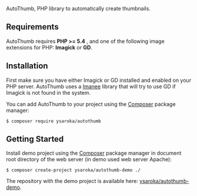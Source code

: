 AutoThumb, PHP library to automatically create thumbnails.

## Requirements
AutoThumb requires **PHP >= 5.4** , and one of the following image extensions for PHP: **Imagick** or **GD**.

## Installation
First make sure you have either Imagick or GD installed and enabled on your PHP server.
AutoThumb uses a <a href="https://github.com/imanee/imanee" target="_blank">Imanee</a> library that will try to use GD if Imagick is not found in the system.

You can add AutoThumb to your project using the <a href="https://getcomposer.org/" target="_blank">Composer</a> package manager:
    
    $ composer require ysaroka/autothumb

## Getting Started
Install demo project using the <a href="https://getcomposer.org/" target="_blank">Composer</a> package manager in document root directory of the web server (in demo used web server Apache):

    $ composer create-project ysaroka/autothumb-demo ./

The repository with the demo project is available here: <a href="https://github.com/ysaroka/autothumb-demo" target="_blank">ysaroka/autothumb-demo</a>.